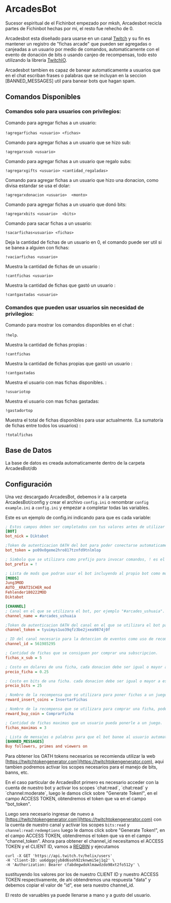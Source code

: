 # ArcadesBot
Sucesor espiritual de el Fichinbot empezado por mksh, Arcadesbot recicla partes de Fichinbot hechas por mi, el resto fue rehecho de 0.

Arcadesbot esta diseñado para usarse en un canal [Twitch](https://www.twitch.tv) y su fin es mantener un registro de "fichas arcade" que pueden ser agregadas o canjeadas a un usuario por medio de comandos, automaticamente con el evento de donación de bits o usando canjeo de recompensas, todo esto utilizando la libreria [TwitchIO](https://github.com/TwitchIO/TwitchIO).

Arcadesbot tambien es capaz de banear automaticamente a usuarios que en el chat escriban frases o palabras que se incluyan en la seccion [BANNED_MESSAGES] util para banear bots que hagan spam.

## Comandos Disponibles

### Comandos solo para usuarios con privilegios:

Comando para agregar fichas a un usuario: 

`!agregarfichas <usuario> <fichas>`   

Comando para agregar fichas a un usuario que se hizo sub:

 `!agregarxsub <usuario>`

Comando para agregar fichas a un usuario que regalo subs:

 `!agregarxgifts <usuario> <cantidad_regaladas> `

 Comando para agregar fichas a un usuario que hizo una donacion, como divisa estandar se usa el dolar:
 
  `!agregarxdonacion <usuario>  <monto>`

Comando para agregar fichas a un usuario que donó bits:

`!agregarxbits <usuario>  <bits> `

Comando para sacar fichas a un usuario:

`!sacarfichas<usuario> <fichas>`

Deja la cantidad de fichas de un usuario en 0, el comando puede ser util si se banea a alguien con fichas:

`!vaciarfichas <usuario>`

Muestra la cantidad de fichas de un usuario :

`!cantfichas <usuario>`

Muestra la cantidad de fichas que gastó un usuario :

`!cantgastadas <usuario>`


### Comandos que pueden usar usuarios sin necesidad de privilegios:

Comando  para mostrar los comandos disponibles en el chat :

`!help`.

Muestra la cantidad de fichas propias :

`!cantfichas`

Muestra la cantidad de fichas propias que gastó un usuario :

`!cantgastadas`

Muestra el usuario con mas fichas disponibles. :

`!usuariotop`

Muestra el usuario con mas fichas gastadas:

 `!gastadortop​​​​​​​​​​​​​​ `

Muestra el total de fichas disponibles para usar actualmente. (La sumatoria de fichas entre todos los usuarios) :

`!totalfichas​​​​​​​​​​​​​​​​​​​​​ `

## Base de Datos
La base de datos es creada automaticamente dentro de la carpeta ArcadesBot/db

## Configuración 
Una vez descargado ArcadesBot, debemos ir a la carpeta ArcadesBot/config y crear el archivo `config.ini` o renombrar `config example.ini` a `config.ini` y empezar a completar todas las variables.

Este es un ejemplo de config.ini indicando para que es cada variable:

```ini
; Estos campos deben ser completados con tus valores antes de utilizar Arcadesbot, de lo contrario no funcionará.
[BOT]
bot_nick = Diktabot

;Token de autenticacion OATH del bot para poder conectarse automaticamente a twitch. Para mas info de como obtenerlo leer el README.
bot_token = po09x0geme2hro817tznfd9tnlmlop

; Simbolo que se utilizara como prefijo para invocar comandos, ! es el utilizado por defecto.
bot_prefix = !

; Lista de mods que podran usar el bot incluyendo al propio bot como moderador, cada mod debe agregarse en una linea nueva, estos son solo de ejemplo, sustituyelos por los tuyos. 
[MODS]
Jung3MOD
AUTO__KRATISCHER_mod
Fehlender180222MOD
Diktabot

[CHANNEL]
; Canal en el que se utilizara el bot, por ejemplo "#arcades_ushuaia".
channel_name = #arcades_ushuaia

;Token de autenticacion OATH del canal en el que se utilizara el bot para que el cliente se conecte automaticamente a twitch. Para mas info de como obtenerlo leer el README.
channel_token = tyuimys1uo39qfz3be2jxea9874j0f

; ID del canal necesario para la deteccion de eventos como uso de recompensas o donaciones. Para mas info de como obtenerlo leer el README.
channel_id = 561985295

; Cantidad de fichas que se consiguen por comprar una subscripcion.
fichas_x_sub = 5

; Costo en dolares de una ficha, cada donacion debe ser igual o mayor a este monto para obtener fichas.
precio_ficha = 0.25

; Costo en bits de una ficha. cada donacion debe ser igual o mayor a estos bits para obtener fichas.
precio_bits = 25

; Nombre de la recompensa que se utilizara para poner fichas a un juego, el formato de entrada debe ser "fichas; juego", por ejemplo " 2; Street fighter 2".
reward_insert_coins = InsertarFichas

; Nombre de la recompensa que se utilizara para comprar una ficha, podes dejar este campo vacio si no queres que se compren fichas con puntos.
reward_buy_coin = ComprarFicha

; Cantidad de fichas maximas que un usuario pueda ponerle a un juego.
fichas_maximas = 3

; Lista de mensajes o palabras para que el bot banee al usuario automaticamente, util contra bots haciendo spam.
[BANNED_MESSAGES]
Buy followers, primes and viewers on
```
Para obtener los OATH tokens necesarios se recomienda utilizar la web [https://twitchtokengenerator.com](https://twitchtokengenerator.com), aqui tambien podremos activar los scopes necesarios para el manejo de bits, banns, etc.

En el caso particular de ArcadesBot primero es necesario acceder con la cuenta de nuestro bot y activar los scopes ´chat:read´, ´chat:read´ y ´channel:moderate´, luego le damos click sobre "Generate Token!", en el campo ACCESS TOKEN, obtendremos el token que va en el campo "bot_token".

Luego sera necesario ingresar de nuevo a [https://twitchtokengenerator.com](https://twitchtokengenerator.com) con la cuenta de nuestro canal y activar los scopes `bits:read` y `channel:read:redemptions` luego le damos click sobre "Generate Token!", en el campo ACCESS TOKEN, obtendremos el token que va en el campo "channel_token". Ahora para obtener el channel_id necesitamos el ACCESS TOKEN y el CLIENT ID, vamos a [REQBIN](https://reqbin.com/curl) y ejecutamos 

```shell
curl -X GET 'https://api.twitch.tv/helix/users'
-H 'Client-ID: uo6dggojyb8d6soh92zknwmi5ej1q2' \
-H 'Authorization: Bearer cfabdegwdoklmawdzdo98xt2fo512y' \
```
sustituyendo los valores por los de nuestro CLIENT ID y nuestro ACCESS TOKEN respectivamente, de ahi obtendremos una respuesta "data" y debemos copiar el valor de "id", ese sera nuestro channel_id.

El resto de varuables ya puede llenarse a mano y a gusto del usuario.